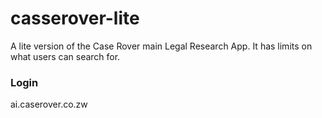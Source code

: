 # casserover-lite
A lite version of the Case Rover main Legal Research App. It has limits on what users can search for.

### Login
ai.caserover.co.zw

